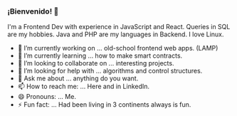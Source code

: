 ### ¡Bienvenido! 👋

<!--
**cesantaniello/cesantaniello** is a ✨ _special_ ✨ repository because its `README.md` (this file) appears on your GitHub profile.
 -->

 I'm a Frontend Dev with experience in JavaScript and React. 
 Queries in SQL are my hobbies. 
 Java and PHP are my languages in Backend. 
 I love Linux. 


- 🔭 I’m currently working on ... old-school frontend web apps. (LAMP)
- 🌱 I’m currently learning ... how to make smart contracts.
- 👯 I’m looking to collaborate on ... interesting projects.
- 🤔 I’m looking for help with ... algorithms and control structures.
- 💬 Ask me about ... anything do you want.
- 📫 How to reach me: ... Here and in LinkedIn.
- 😄 Pronouns: ... Me.
- ⚡ Fun fact: ... Had been living in 3 continents always is fun.

